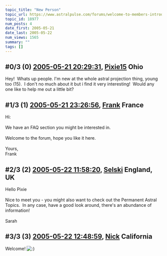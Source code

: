 ```yaml
---
topic_title: "New Person"
topic_url: https://www.astralpulse.com/forums/welcome-to-members-introductions!/new-person
topic_id: 18977
num_posts: 4
date_first: 2005-05-21
date_last: 2005-05-22
num_views: 1565
summary: ""
tags: []
---
```


## \#0/3 (0) [2005-05-21 20:29:31](https://www.astralpulse.com/forums/index.php?msg=163708), [Pixie15](https://www.astralpulse.com/forums/profile/?u=9082) Ohio ##
<section>
Hey!  Whats up people. I'm new at the whole astral projection thing, young too (15).  I don't no much about it but i find it very interesting!  Would any one like to help me out a little bit?
</section>

## \#1/3 (1) [2005-05-21 23:26:56](https://www.astralpulse.com/forums/index.php?msg=163718), [Frank](https://www.astralpulse.com/forums/profile/?u=359) France ##
<section>
Hi:
<br>
<br>
We have an FAQ section you might be interested in.
<br>
<br>
Welcome to the forum, hope you like it here.
<br>
<br>
Yours,
<br>
Frank
</section>

## \#2/3 (2) [2005-05-22 11:58:20](https://www.astralpulse.com/forums/index.php?msg=163755), [Selski](https://www.astralpulse.com/forums/profile/?u=6012) England, UK ##
<section>
Hello Pixie
<br>
<br>
Nice to meet you - you might also want to check out the Permanent Astral Topics.  In any case, have a good look around, there's an abundance of information!
<br>
<br>
Sarah
</section>

## \#3/3 (3) [2005-05-22 12:48:59](https://www.astralpulse.com/forums/index.php?msg=163771), [Nick](https://www.astralpulse.com/forums/profile/?u=2080) California ##
<section>
Welcome!
<img alt=":)" class="smiley" src="https://www.astralpulse.com/forums/Smileys/fugue/smiley.png" title="Smiley"/>
</section>